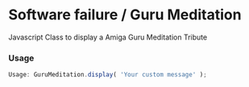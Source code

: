 Software failure / Guru Meditation
==================================

Javascript Class to display a Amiga Guru Meditation Tribute

### Usage

```js
Usage: GuruMeditation.display( 'Your custom message' );
```
